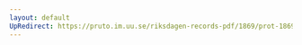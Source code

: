 ```yaml
---
layout: default
UpRedirect: https://pruto.im.uu.se/riksdagen-records-pdf/1869/prot-1869--fk--227.pdf
---
```

